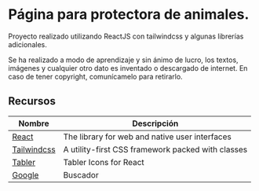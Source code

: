 # Página para protectora de animales.
Proyecto realizado utilizando ReactJS con tailwindcss y algunas librerías adicionales.

Se ha realizado a modo de aprendizaje y sin ánimo de lucro, los textos, imágenes y cualquier otro dato es inventado o descargado de internet. En caso de tener copyright, comunícamelo para retirarlo.

## Recursos 

| Nombre | Descripción|
| ---      | ---       |
| [React](https://react.dev/) | The library for web and native user interfaces |
| [Tailwindcss](https://tailwindcss.com/)     | A utility-first CSS framework packed with classes |
| [Tabler](https://tabler.io/icons)     | Tabler Icons for React |
| [Google](https://google.es)     | Buscador |